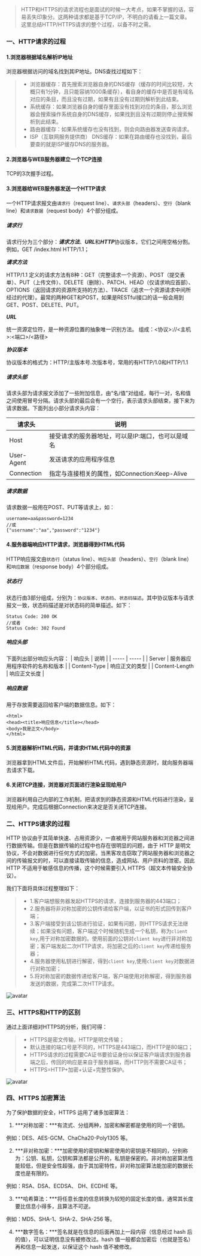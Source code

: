 > HTTP和HTTPS的请求流程也是面试的时候一大考点，如果不掌握的话，容易丢失印象分。这两种请求都是基于TCP/IP，不明白的请看上一篇文章。这里总结HTTP/HTTPS请求的整个过程，以备不时之需。

### 一、HTTP请求的过程

#### 1.浏览器根据域名解析IP地址

浏览器根据访问的域名找到其IP地址。DNS查找过程如下：
>- 浏览器缓存：首先搜索浏览器自身的DNS缓存（缓存的时间比较短，大概只有1分钟，且只能容纳1000条缓存），看自身的缓存中是否是有域名对应的条目，而且没有过期，如果有且没有过期则解析到此结束。
>- 系统缓存：如果浏览器自身的缓存里面没有找到对应的条目，那么浏览器会搜索操作系统自身的DNS缓存，如果找到且没有过期则停止搜索解析到此结束。
>- 路由器缓存：如果系统缓存也没有找到，则会向路由器发送查询请求。
>- ISP（互联网服务提供商） DNS缓存：如果在路由缓存也没找到，最后要查的就是ISP缓存DNS的服务器。

#### 2.浏览器与WEB服务器建立一个TCP连接

TCP的3次握手过程。

#### 3.浏览器给WEB服务器发送一个HTTP请求

一个HTTP请求报文由`请求行`（request line）、`请求头部`（headers）、`空行`（blank line）和`请求数据`（request body）4个部分组成。

##### 请求行

请求行分为三个部分：***请求方法***、***URL***和***HTTP***协议版本，它们之间用空格分割。例如，GET /index.html HTTP/1.1；

***请求方法***

HTTP/1.1 定义的请求方法有8种：GET（完整请求一个资源）、POST（提交表单）、PUT（上传文件）、DELETE（删除）、PATCH、HEAD（仅请求响应首部）、OPTIONS（返回请求的资源所支持的方法）、TRACE（追求一个资源请求中间所经过的代理）。最常的两种GET和POST，如果是RESTful接口的话一般会用到GET、POST、DELETE、PUT。

***URL***

统一资源定位符，是一种资源位置的抽象唯一识别方法。
组成：<协议>://<主机>:<端口>/<路径>

***协议版本***

协议版本的格式为：HTTP/主版本号.次版本号，常用的有HTTP/1.0和HTTP/1.1

##### 请求头部

请求头部为请求报文添加了一些附加信息，由“名/值”对组成，每行一对，名和值之间使用冒号分隔。请求头部的最后会有一个空行，表示请求头部结束，接下来为请求数据。下面列出小部分请求头内容：

| 请求头 | 说明 |
| ------ | ------ |
| Host | 接受请求的服务器地址，可以是IP:端口，也可以是域名 |
| User-Agent | 发送请求的应用程序信息 |
| Connection | 指定与连接相关的属性，如Connection:Keep-Alive |

##### 请求数据

请求数据一般用在POST、PUT等请求上，如：
```
username=aa&password=1234
//或
{"username":"aa","password":"1234"}
```

#### 4.服务器端响应HTTP请求，浏览器得到HTML代码

HTTP响应报文由`状态行`（status line）、`响应头部`（headers）、`空行`（blank line）和`响应数据`（response body）4个部分组成。

##### 状态行

状态行由3部分组成，分别为：`协议版本`、`状态码`、`状态码描述`。其中协议版本与请求报文一致，状态码描述是对状态码的简单描述。如下：
```
Status Code: 200 OK
//或者
Status Code: 302 Found
```

##### 响应头部

下面列出部分响应头内容：
| 响应头 | 说明 |
| ----- | ----- |
| Server | 服务器应用程序软件的名称和版本 |
| Content-Type | 响应正文的类型 |
| Content-Length | 响应正文长度 |

##### 响应数据

用于存放需要返回给客户端的数据信息。如下：

```
<html>
<head><title>响应信息</title></head>
<body>我是正文</body>
</html>
```

#### 5.浏览器解析HTML代码，并请求HTML代码中的资源

浏览器拿到HTML文件后，开始解析HTML代码，遇到静态资源时，就向服务器端去请求下载。

#### 6.关闭TCP连接，浏览器对页面进行渲染呈现给用户

浏览器利用自己内部的工作机制，把请求到的静态资源和HTML代码进行渲染，呈现给用户。完成后根据Connection来决定是否关闭TCP连接。

### 二、HTTPS请求的过程

HTTP 协议由于其简单快速、占用资源少，一直被用于网站服务器和浏览器之间进行数据传输。但是在数据传输的过程中也存在很明显的问题，由于 HTTP 是明文协议，不会对数据进行任何方式的加密。当黑客攻击窃取了网站服务器和浏览器之间的传输报文的时，可以直接读取传输的信息，造成网站、用户资料的泄密。因此 HTTP 不适用于敏感信息的传播，这个时候需要引入 HTTPS（超文本传输安全协议）。

我们下面将具体过程整理如下：

>- 1.客户端想服务器发起HTTPS的请求，连接到服务器的443端口；
>- 2.服务器将非对称加密的公钥传递给客户端，以证书的形式回传到客户端；
>- 3.客户端接受到该公钥进行验证，如果有问题，则HTTPS请求无法继续；如果没有问题，客户端这个时候随机生成一个私钥，称为`client key`,用于对称加密数据的。使用前面的公钥对`client key`进行非对称加密；客户端发起二次HTTP请求，将加密之后的`client key`传递给服务器；
>- 4.服务器使用私钥进行解密，得到`client key`,使用`client key`对数据进行对称加密；
>- 5.将对称加密的数据传递给客户端，客户端使用对称解密，得到服务器发送的数据，完成第二次HTTP请求。

![avatar](img/20200416173531.png)

### 三、HTTPS和HTTP的区别

通过上面详细对HTTPS的分析，我们可得：
>- HTTPS是密文传输，HTTP是明文传输；
>- 默认连接的端口号是不同的，HTTPS是443端口，而HTTP是80端口；
>- HTTPS请求的过程需要CA证书要验证身份以保证客户端请求到服务器端之后，传回的响应是来自于服务器端，而HTTP则不需要CA证书；
>- HTTPS=HTTP+加密+认证+完整性保护。

![avatar](img/20200416193226.png)

### 四、HTTPS 加密算法

为了保护数据的安全，HTTPS 运用了诸多加密算法：

1. ***对称加密：***有流式、分组两种，加密和解密都是使用的同一个密钥。

 例如：DES、AES-GCM、ChaCha20-Poly1305 等。

2. ***非对称加密：***加密使用的密钥和解密使用的密钥是不相同的，分别称为：公钥、私钥，公钥和算法都是公开的，私钥是保密的。非对称加密算法性能较低，但是安全性超强，由于其加密特性，非对称加密算法能加密的数据长度也是有限的。

 例如：RSA、DSA、ECDSA、 DH、ECDHE 等。

3. ***哈希算法：***将任意长度的信息转换为较短的固定长度的值，通常其长度要比信息小得多，且算法不可逆。

 例如：MD5、SHA-1、SHA-2、SHA-256 等。

4. ***数字签名：***签名就是在信息的后面再加上一段内容（信息经过 hash 后的值），可以证明信息没有被修改过。hash 值一般都会加密后（也就是签名）再和信息一起发送，以保证这个 hash 值不被修改。



